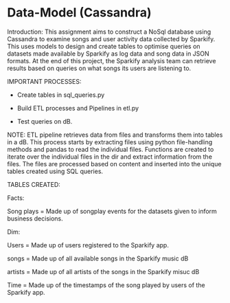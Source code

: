 # Data-Model (Cassandra)

Introduction: This assignment aims to construct a NoSql database using Cassandra to examine songs and user activity data collected by Sparkify. This uses models to design and create tables to optimise queries on datasets made available by Sparkify as log data and song data in JSON formats. At the end of this project, the Sparkify analysis team can retrieve results based on queries on what songs its users are listening to.

IMPORTANT PROCESSES:
- Create tables in sql_queries.py

- Build ETL processes and Pipelines in etl.py

- Test queries on dB.

NOTE: ETL pipeline retrieves data from files and transforms them into tables in a dB. This process starts by extracting files using python file-handling methods and pandas to read the individual files. Functions are created to iterate over the individual files in the dir and extract information from the files. The files are processed based on content and inserted into the unique tables created using SQL queries.


TABLES CREATED:

Facts: 

Song plays = Made up of songplay events for the datasets given to inform business decisions.

Dim: 

Users = Made up of users registered to the Sparkify app. 

songs = Made up of all available songs in the Sparkify music dB 

artists = Made up of all artists of the songs in the Sparkify misuc dB 

Time = Made up of the timestamps of the song played by users of the Sparkify app.

